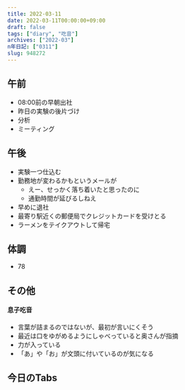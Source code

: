 ```yaml
---
title: 2022-03-11
date: 2022-03-11T00:00:00+09:00
draft: false
tags: ["diary", "吃音"]
archives: ["2022-03"]
n年日記: ["0311"]
slug: 948272
---
```

## 午前
- 08:00前の早朝出社
- 昨日の実験の後片づけ
- 分析
- ミーティング
## 午後
- 実験一つ仕込む
- 勤務地が変わるかもというメールが
  - えー、せっかく落ち着いたと思ったのに
  - 通勤時間が延びるしねえ
- 早めに退社
- 最寄り駅近くの郵便局でクレジットカードを受けとる
- ラーメンをテイクアウトして帰宅
## 体調
- 78
## その他
#### 息子吃音
- 言葉が詰まるのではないが、最初が言いにくそう
- 最近は口をゆがめるようにしゃべっていると奥さんが指摘
- 力が入っている
- 「あ」や「お」が文頭に付いているのが気になる
## 今日のTabs